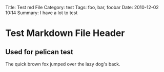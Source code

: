 Title: Test md File
Category: test
Tags: foo, bar, foobar
Date: 2010-12-02 10:14
Summary: I have a lot to test

Test Markdown File Header
=========================

Used for pelican test
---------------------

The quick brown fox jumped over the lazy dog's back.
